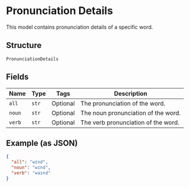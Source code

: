
# Pronunciation Details

This model contains pronunciation details of a specific word.

## Structure

`PronunciationDetails`

## Fields

| Name | Type | Tags | Description |
|  --- | --- | --- | --- |
| `all` | `str` | Optional | The pronunciation of the word. |
| `noun` | `str` | Optional | The noun pronunciation of the word. |
| `verb` | `str` | Optional | The verb pronunciation of the word. |

## Example (as JSON)

```json
{
  "all": "wɪnd",
  "noun": "wɪnd",
  "verb": "waɪnd"
}
```

